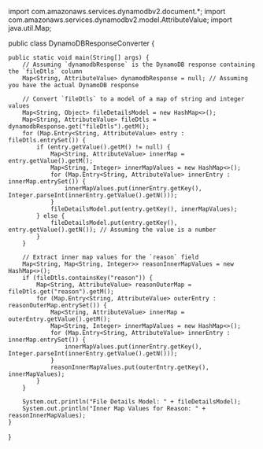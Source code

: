 import com.amazonaws.services.dynamodbv2.document.*;
import com.amazonaws.services.dynamodbv2.model.AttributeValue;
import java.util.Map;

public class DynamoDBResponseConverter {

    public static void main(String[] args) {
        // Assuming `dynamodbResponse` is the DynamoDB response containing the `fileDtls` column
        Map<String, AttributeValue> dynamodbResponse = null; // Assuming you have the actual DynamoDB response

        // Convert `fileDtls` to a model of a map of string and integer values
        Map<String, Object> fileDetailsModel = new HashMap<>();
        Map<String, AttributeValue> fileDtls = dynamodbResponse.get("fileDtls").getM();
        for (Map.Entry<String, AttributeValue> entry : fileDtls.entrySet()) {
            if (entry.getValue().getM() != null) {
                Map<String, AttributeValue> innerMap = entry.getValue().getM();
                Map<String, Integer> innerMapValues = new HashMap<>();
                for (Map.Entry<String, AttributeValue> innerEntry : innerMap.entrySet()) {
                    innerMapValues.put(innerEntry.getKey(), Integer.parseInt(innerEntry.getValue().getN()));
                }
                fileDetailsModel.put(entry.getKey(), innerMapValues);
            } else {
                fileDetailsModel.put(entry.getKey(), entry.getValue().getN()); // Assuming the value is a number
            }
        }

        // Extract inner map values for the `reason` field
        Map<String, Map<String, Integer>> reasonInnerMapValues = new HashMap<>();
        if (fileDtls.containsKey("reason")) {
            Map<String, AttributeValue> reasonOuterMap = fileDtls.get("reason").getM();
            for (Map.Entry<String, AttributeValue> outerEntry : reasonOuterMap.entrySet()) {
                Map<String, AttributeValue> innerMap = outerEntry.getValue().getM();
                Map<String, Integer> innerMapValues = new HashMap<>();
                for (Map.Entry<String, AttributeValue> innerEntry : innerMap.entrySet()) {
                    innerMapValues.put(innerEntry.getKey(), Integer.parseInt(innerEntry.getValue().getN()));
                }
                reasonInnerMapValues.put(outerEntry.getKey(), innerMapValues);
            }
        }

        System.out.println("File Details Model: " + fileDetailsModel);
        System.out.println("Inner Map Values for Reason: " + reasonInnerMapValues);
    }
}
